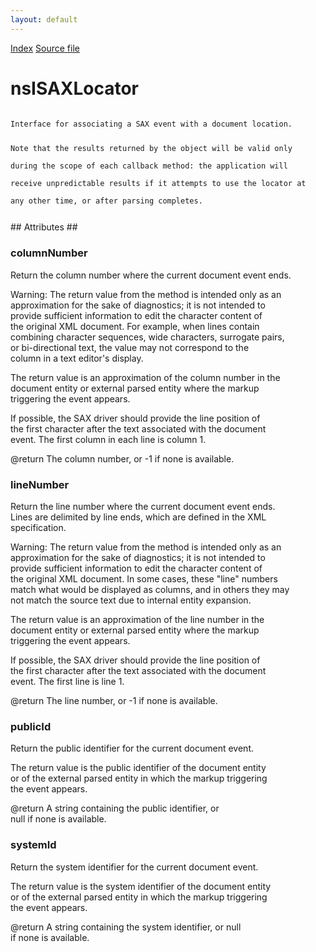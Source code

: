 ```yaml
---
layout: default
---
```

<div id='links'><a href="../index.html">Index</a>
<a href="http://dxr.mozilla.org/mozilla-central/source/parser/xml/nsISAXLocator.idl">Source file</a>
</div>

# nsISAXLocator #
<code>  
Interface for associating a SAX event with a document location.  
  
Note that the results returned by the object will be valid only  
during the scope of each callback method: the application will  
receive unpredictable results if it attempts to use the locator at  
any other time, or after parsing completes.  
  
</code>
## Attributes ##

### columnNumber ###
  
Return the column number where the current document event ends.  
  
Warning: The return value from the method is intended only as an  
approximation for the sake of diagnostics; it is not intended to  
provide sufficient information to edit the character content of  
the original XML document.  For example, when lines contain  
combining character sequences, wide characters, surrogate pairs,  
or bi-directional text, the value may not correspond to the  
column in a text editor's display.  
  
The return value is an approximation of the column number in the  
document entity or external parsed entity where the markup  
triggering the event appears.  
  
If possible, the SAX driver should provide the line position of  
the first character after the text associated with the document  
event.  The first column in each line is column 1.  
  
@return The column number, or -1 if none is available.  
  

### lineNumber ###
  
Return the line number where the current document event ends.  
Lines are delimited by line ends, which are defined in the XML  
specification.  
  
Warning: The return value from the method is intended only as an  
approximation for the sake of diagnostics; it is not intended to  
provide sufficient information to edit the character content of  
the original XML document.  In some cases, these "line" numbers  
match what would be displayed as columns, and in others they may  
not match the source text due to internal entity expansion.  
  
The return value is an approximation of the line number in the  
document entity or external parsed entity where the markup  
triggering the event appears.  
  
If possible, the SAX driver should provide the line position of  
the first character after the text associated with the document  
event.  The first line is line 1.  
  
@return The line number, or -1 if none is available.  
  

### publicId ###
  
Return the public identifier for the current document event.  
  
The return value is the public identifier of the document entity  
or of the external parsed entity in which the markup triggering  
the event appears.  
  
@return A string containing the public identifier, or  
        null if none is available.  
  

### systemId ###
  
Return the system identifier for the current document event.  
  
The return value is the system identifier of the document entity  
or of the external parsed entity in which the markup triggering  
the event appears.  
  
@return A string containing the system identifier, or null  
        if none is available.  
  
